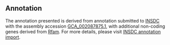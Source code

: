 

Annotation
----------

The annotation presented is derived from annotation submitted to
[INSDC](http://www.insdc.org) with the assembly accession
[GCA\_002087875.1](http://www.ebi.ac.uk/ena/data/view/GCA_002087875.1),
with additional non-coding genes derived from
[Rfam](http://rfam.xfam.org/). For more details, please visit [INSDC
annotation
import](http://ensemblgenomes.org/info/data/insdc_annotation).
